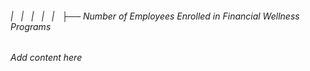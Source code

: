 ###### |   |   |   |   |   ├── Number of Employees Enrolled in Financial Wellness Programs

*Add content here*